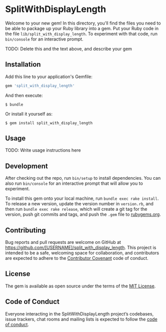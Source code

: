 # SplitWithDisplayLength

Welcome to your new gem! In this directory, you'll find the files you need to be able to package up your Ruby library into a gem. Put your Ruby code in the file `lib/split_with_display_length`. To experiment with that code, run `bin/console` for an interactive prompt.

TODO: Delete this and the text above, and describe your gem

## Installation

Add this line to your application's Gemfile:

```ruby
gem 'split_with_display_length'
```

And then execute:

    $ bundle

Or install it yourself as:

    $ gem install split_with_display_length

## Usage

TODO: Write usage instructions here

## Development

After checking out the repo, run `bin/setup` to install dependencies. You can also run `bin/console` for an interactive prompt that will allow you to experiment.

To install this gem onto your local machine, run `bundle exec rake install`. To release a new version, update the version number in `version.rb`, and then run `bundle exec rake release`, which will create a git tag for the version, push git commits and tags, and push the `.gem` file to [rubygems.org](https://rubygems.org).

## Contributing

Bug reports and pull requests are welcome on GitHub at https://github.com/[USERNAME]/split_with_display_length. This project is intended to be a safe, welcoming space for collaboration, and contributors are expected to adhere to the [Contributor Covenant](http://contributor-covenant.org) code of conduct.

## License

The gem is available as open source under the terms of the [MIT License](http://opensource.org/licenses/MIT).

## Code of Conduct

Everyone interacting in the SplitWithDisplayLength project’s codebases, issue trackers, chat rooms and mailing lists is expected to follow the [code of conduct](https://github.com/[USERNAME]/split_with_display_length/blob/master/CODE_OF_CONDUCT.md).
